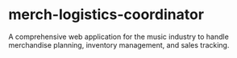 # merch-logistics-coordinator
A comprehensive web application for the music industry to handle merchandise planning, inventory management, and sales tracking.
